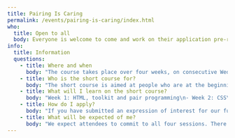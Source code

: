 ```yaml
---
title: Pairing Is Caring
permalink: /events/pairing-is-caring/index.html
who:
  title: Open to all
  body: Everyone is welcome to come and work on their application pre-requisites
info:
  title: Information
  questions:
    - title: Where and when
      body: "The course takes place over four weeks, on consecutive Wednesday evenings from 18:30 to 20:30. It’s on-site here at Space4 in Finsbury Park.\n\nWe currently run short courses in January and February to help you prepare for our summer cohort, May and June for our winter cohort, and September and October for our spring cohort."
    - title: Who is the short course for?
      body: "The short course is aimed at people who are at the beginning of their coding journey — whether you've never written a line of code before, or have experimented a little in the past.\n\nWe believe in promoting diversity, inclusion and supporting our local community. As such, our short courses are invite-only and we prioritise those who are underrepresented in the tech industry and/or reside in Islington, in particular Finsbury Park."
    - title: What will I learn on the short course?
      body: "Week 1: HTML, toolkit and pair programming\n- Week 2: CSS\n- Week 3: Beginning JavaScript\n- Week 4: More JavaScript and introduction to Codewars\n\nYou'll learn the building blocks of web development in a supportive and collaborative environment. The short course also provides a good foundation to the required prerequisites in order to apply for our full-time programme."
    - title: How do I apply?
      body: "If you have submitted an expression of interest for our full-time course, then you'll receive an email invite as soon as we've announced the next short course.\n\nOur short courses are often oversubscribed, so priority will be given to applicants who reside in the local area and/or who are underrepresented in the tech industry."
    - title: What will be expected of me?
      body: "We expect attendees to commit to all four sessions. There will also be a small amount of homework each week, typically just a couple of hours building upon the material we covered in the evening session."
---
```

